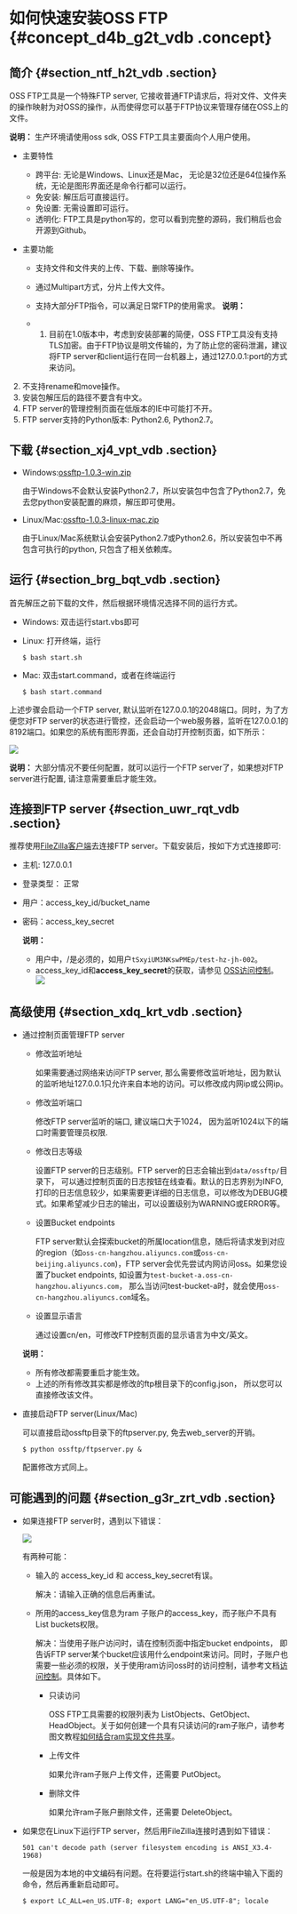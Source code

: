 # 如何快速安装OSS FTP {#concept_d4b_g2t_vdb .concept}

## 简介 {#section_ntf_h2t_vdb .section}

OSS FTP工具是一个特殊FTP server, 它接收普通FTP请求后，将对文件、文件夹的操作映射为对OSS的操作，从而使得您可以基于FTP协议来管理存储在OSS上的文件。

**说明：** 生产环境请使用oss sdk, OSS FTP工具主要面向个人用户使用。

-   主要特性
    -   跨平台: 无论是Windows、Linux还是Mac， 无论是32位还是64位操作系统，无论是图形界面还是命令行都可以运行。
    -   免安装: 解压后可直接运行。
    -   免设置: 无需设置即可运行。
    -   透明化: FTP工具是python写的，您可以看到完整的源码，我们稍后也会开源到Github。
-   主要功能

    -   支持文件和文件夹的上传、下载、删除等操作。
    -   通过Multipart方式，分片上传大文件。
    -   支持大部分FTP指令，可以满足日常FTP的使用需求。
    **说明：** 

    -   1.  目前在1.0版本中，考虑到安装部署的简便，OSS FTP工具没有支持TLS加密。由于FTP协议是明文传输的，为了防止您的密码泄漏，建议将FTP server和client运行在同一台机器上，通过127.0.0.1:port的方式来访问。
2.  不支持rename和move操作。
3.  安装包解压后的路径不要含有中文。
4.  FTP server的管理控制页面在低版本的IE中可能打不开。
5.  FTP server支持的Python版本: Python2.6, Python2.7。

## 下载 {#section_xj4_vpt_vdb .section}

-   Windows:[ossftp-1.0.3-win.zip](http://docs-aliyun.cn-hangzhou.oss.aliyun-inc.com/assets/attach/32190/cn_zh/1523339970008/ossftp-1.0.3-win.zip?spm=a2c4g.11186623.2.4.bqHidZ&file=ossftp-1.0.3-win.zip)

    由于Windows不会默认安装Python2.7，所以安装包中包含了Python2.7，免去您python安装配置的麻烦，解压即可使用。

-   Linux/Mac:[ossftp-1.0.3-linux-mac.zip](http://docs-aliyun.cn-hangzhou.oss.aliyun-inc.com/assets/attach/32190/cn_zh/1523340041580/ossftp-1.0.3-linux-mac.zip?spm=a2c4g.11186623.2.5.bqHidZ&file=ossftp-1.0.3-linux-mac.zip)

    由于Linux/Mac系统默认会安装Python2.7或Python2.6，所以安装包中不再包含可执行的python, 只包含了相关依赖库。


## 运行 {#section_brg_bqt_vdb .section}

首先解压之前下载的文件，然后根据环境情况选择不同的运行方式。

-   Windows: 双击运行start.vbs即可
-   Linux: 打开终端，运行

    ```
    $ bash start.sh
    ```

-   Mac: 双击start.command，或者在终端运行

    ```
    $ bash start.command
    ```


上述步骤会启动一个FTP server, 默认监听在127.0.0.1的2048端口。同时，为了方便您对FTP server的状态进行管控，还会启动一个web服务器，监听在127.0.0.1的8192端口。如果您的系统有图形界面，还会自动打开控制页面，如下所示：

![](http://static-aliyun-doc.oss-cn-hangzhou.aliyuncs.com/assets/img/4864/2519_zh-CN.jpg)

**说明：** 大部分情况不要任何配置，就可以运行一个FTP server了，如果想对FTP server进行配置, 请注意需要重启才能生效。

## 连接到FTP server {#section_uwr_rqt_vdb .section}

推荐使用[FileZilla客户端](https://filezilla-project.org/?spm=a2c4g.11186623.2.6.bqHidZ)去连接FTP server。下载安装后，按如下方式连接即可:

-   主机: 127.0.0.1
-   登录类型： 正常
-   用户：access\_key\_id/bucket\_name
-   密码：access\_key\_secret

    **说明：** 

    -   用户中，/是必须的，如用户`tSxyiUM3NKswPMEp/test-hz-jh-002`。
    -   access\_key\_id和**access\_key\_secret**的获取，请参见 [OSS访问控制](../cn.zh-CN//访问控制.md#)。
    ![](http://static-aliyun-doc.oss-cn-hangzhou.aliyuncs.com/assets/img/4864/2520_zh-CN.png)


## 高级使用 {#section_xdq_krt_vdb .section}

-   通过控制页面管理FTP server

    -   修改监听地址

        如果需要通过网络来访问FTP server, 那么需要修改监听地址，因为默认的监听地址127.0.0.1只允许来自本地的访问。可以修改成内网ip或公网ip。

    -   修改监听端口

        修改FTP server监听的端口, 建议端口大于1024， 因为监听1024以下的端口时需要管理员权限.

    -   修改日志等级

        设置FTP server的日志级别。FTP server的日志会输出到`data/ossftp/`目录下， 可以通过控制页面的日志按钮在线查看。默认的日志界别为INFO, 打印的日志信息较少，如果需要更详细的日志信息，可以修改为DEBUG模式。如果希望减少日志的输出，可以设置级别为WARNING或ERROR等。

    -   设置Bucket endpoints

        FTP server默认会探索bucket的所属location信息，随后将请求发到对应的region（如`oss-cn-hangzhou.aliyuncs.com`或`oss-cn-beijing.aliyuncs.com`\)，FTP server会优先尝试内网访问oss。如果您设置了bucket endpoints, 如设置为`test-bucket-a.oss-cn-hangzhou.aliyuncs.com`， 那么当访问test-bucket-a时，就会使用`oss-cn-hangzhou.aliyuncs.com`域名。

    -   设置显示语言

        通过设置cn/en，可修改FTP控制页面的显示语言为中文/英文。

    **说明：** 

    -   所有修改都需要重启才能生效。
    -   上述的所有修改其实都是修改的ftp根目录下的config.json， 所以您可以直接修改该文件。
-   直接启动FTP server\(Linux/Mac\)

    可以直接启动ossftp目录下的ftpserver.py, 免去web\_server的开销。

    ```
    $ python ossftp/ftpserver.py &
    ```

    配置修改方式同上。


## 可能遇到的问题 {#section_g3r_zrt_vdb .section}

-   如果连接FTP server时，遇到以下错误：

    ![](http://static-aliyun-doc.oss-cn-hangzhou.aliyuncs.com/assets/img/4864/2521_zh-CN.png)

    有两种可能：

    -   输入的 access\_key\_id 和 access\_key\_secret有误。

        解决：请输入正确的信息后再重试。

    -   所用的access\_key信息为ram 子账户的access\_key，而子账户不具有List buckets权限。

        解决：当使用子账户访问时，请在控制页面中指定bucket endpoints， 即告诉FTP server某个bucket应该用什么endpoint来访问。同时，子账户也需要一些必须的权限，关于使用ram访问oss时的访问控制，请参考文档[访问控制](../cn.zh-CN//访问控制.md#)。具体如下。

        -   只读访问

            OSS FTP工具需要的权限列表为 ListObjects、GetObject、HeadObject。关于如何创建一个具有只读访问的ram子账户，请参考图文教程[如何结合ram实现文件共享](cn.zh-CN/常用工具/ossftp/如何结合RAM实现文件共享.md#)。

        -   上传文件

            如果允许ram子账户上传文件，还需要 PutObject。

        -   删除文件

            如果允许ram子账户删除文件，还需要 DeleteObject。

-   如果您在Linux下运行FTP server，然后用FileZilla连接时遇到如下错误：

    ```
    501 can't decode path (server filesystem encoding is ANSI_X3.4-1968)
    ```

    一般是因为本地的中文编码有问题。在将要运行start.sh的终端中输入下面的命令，然后再重新启动即可。

    ```
    $ export LC_ALL=en_US.UTF-8; export LANG="en_US.UTF-8"; locale
    ```


